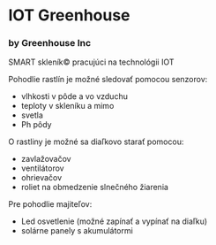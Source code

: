 # IOT Greenhouse

### by Greenhouse Inc



SMART skleník© pracujúci na technológii IOT

Pohodlie rastlín je možné sledovať pomocou senzorov:
- vlhkosti v pôde a vo vzduchu
- teploty v skleníku a mimo
- svetla
- Ph pôdy

O rastliny je možné sa diaľkovo starať pomocou:
- zavlažovačov
- ventilátorov
- ohrievačov
- roliet na obmedzenie slnečného žiarenia

Pre pohodlie majiteľov:
- Led osvetlenie (možné zapínať a vypínať na diaľku)
- solárne panely s akumulátormi
